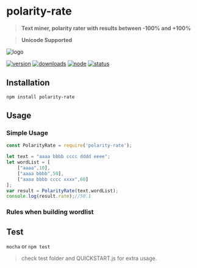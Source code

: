 # polarity-rate
> **Text miner, polarity rater with results between -100% and +100%**

> **Unicode Supported**

![logo](https://assets.gitlab-static.net/uploads/-/system/project/avatar/4802337/polarity-rate.png)

[![version](https://img.shields.io/npm/v/polarity-rate.svg)](https://www.npmjs.org/package/polarity-rate)
[![downloads](https://img.shields.io/npm/dt/polarity-rate.svg)](https://www.npmjs.org/package/polarity-rate)
[![node](https://img.shields.io/node/v/polarity-rate.svg)](https://nodejs.org/)
[![status](https://gitlab.com/autokent/polarity-rate/badges/master/pipeline.svg)](https://gitlab.com/autokent/polarity-rate/pipelines)

## Installation
`npm install polarity-rate`

## Usage

### Simple Usage
```js
const PolarityRate = require('polarity-rate');

let text = "aaaa bbbb cccc dddd eeee";
let wordList = [
    ["aaaa",10],
    ["aaaa bbbb",50],
    ["aaaa bbbb cccc xxxx",60]
];
var result = PolarityRate(text,wordList);
console.log(result.rate);//50.1
```

### Rules when building wordlist

## Test
`mocha` or `npm test`

> check test folder and QUICKSTART.js for extra usage.